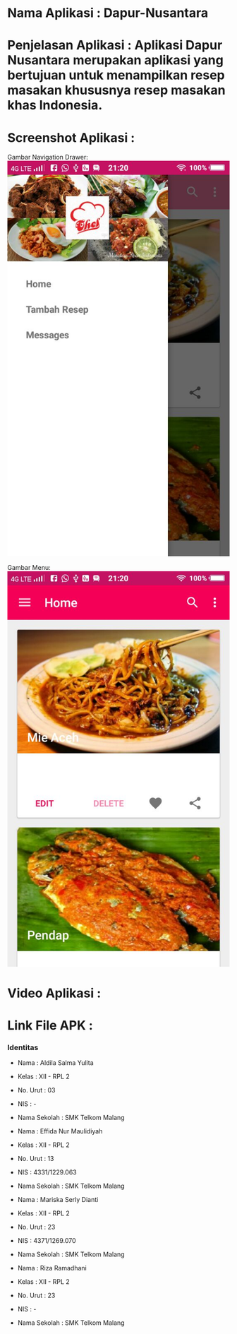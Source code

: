 # Nama Aplikasi : Dapur-Nusantara
# Penjelasan Aplikasi : Aplikasi Dapur Nusantara merupakan aplikasi yang bertujuan untuk menampilkan resep masakan khususnya resep masakan khas Indonesia. 
# Screenshot Aplikasi :
Gambar Navigation Drawer: 
![alt text](https://github.com/aldilasalma/Dapur-Nusantara/blob/master/1.jpeg "Navigasi")

Gambar Menu: 
![alt text](https://github.com/aldilasalma/Dapur-Nusantara/blob/master/2.jpeg "Menu")

# Video Aplikasi :
# Link File APK :

### Identitas

+ Nama : Aldila Salma Yulita
+ Kelas : XII - RPL 2
+ No. Urut : 03
+ NIS : -
+ Nama Sekolah : SMK Telkom Malang

+ Nama : Effida Nur Maulidiyah
+ Kelas : XII - RPL 2
+ No. Urut : 13
+ NIS : 4331/1229.063
+ Nama Sekolah : SMK Telkom Malang

+ Nama : Mariska Serly Dianti
+ Kelas : XII - RPL 2
+ No. Urut : 23
+ NIS : 4371/1269.070
+ Nama Sekolah : SMK Telkom Malang

+ Nama : Riza Ramadhani
+ Kelas : XII - RPL 2
+ No. Urut : 23
+ NIS : -
+ Nama Sekolah : SMK Telkom Malang

